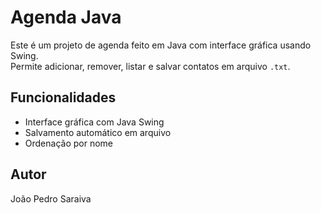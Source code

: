 # Agenda Java

Este é um projeto de agenda feito em Java com interface gráfica usando Swing.  
Permite adicionar, remover, listar e salvar contatos em arquivo `.txt`.

## Funcionalidades

- Interface gráfica com Java Swing
- Salvamento automático em arquivo
- Ordenação por nome

## Autor

João Pedro Saraiva
